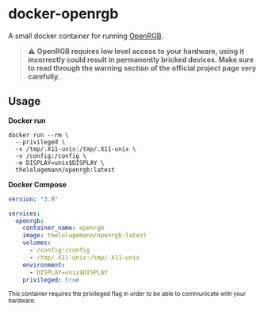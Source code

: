 # docker-openrgb

A small docker container for running [OpenRGB](https://gitlab.com/CalcProgrammer1/OpenRGB).

> :warning: **OpenRGB requires low level access to your hardware, using it incorrectly could result in permanently 
> bricked devices. Make sure to read through the warning section of the official project page very carefully.**

## Usage

**Docker run**
```shell
docker run --rm \
  --privileged \
  -v /tmp/.X11-unix:/tmp/.X11-unix \
  -v /config:/config \
  -e DISPLAY=unix$DISPLAY \
  thelolagemann/openrgb:latest
```

**Docker Compose**
```yaml
version: "3.9"

services:
  openrgb:
    container_name: openrgb
    image: thelolagemann/openrgb:latest
    volumes:
      - /config:/config
      - /tmp/.X11-unix:/tmp/.X11-unix
    environment:
      - DISPLAY=unix$DISPLAY
    privileged: true
```
<sup>This container requires the privileged flag in order to be able to communicate with your hardware. </sup>